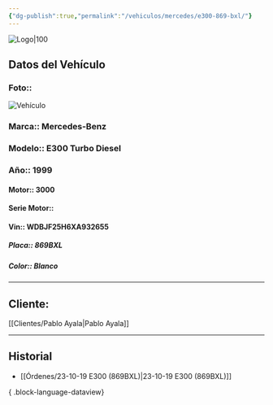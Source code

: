 ```yaml
---
{"dg-publish":true,"permalink":"/vehiculos/mercedes/e300-869-bxl/"}
---
```


![Logo|100](http://drive.google.com/uc?export=view&id=137fl3TIZ0-PU8b-Pt0bsjclwHub_u78G)

## Datos del Vehículo 
### Foto:: 
![Vehículo](http://drive.google.com/uc?export=view&id=1tNrAHjISa1pMcCg6cmiziiyvxu2tdcCp)

### Marca:: Mercedes-Benz
### Modelo:: E300 Turbo Diesel
### Año:: 1999
#### Motor:: 3000
#### Serie Motor:: 
#### Vin:: WDBJF25H6XA932655
##### Placa:: 869BXL
##### Color:: Blanco
---

## Cliente:

[[Clientes/Pablo Ayala\|Pablo Ayala]]

---

## Historial

- [[Órdenes/23-10-19 E300 (869BXL)\|23-10-19 E300 (869BXL)]]

{ .block-language-dataview} 